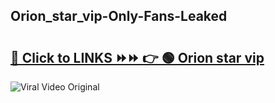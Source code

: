 
 ## Orion_star_vip-Only-Fans-Leaked

# <h2><a href="https://clipsfans.com/Orion_star_vip&ref=git">🔗 Click to LINKS ⏩⏩ 👉 🟢 Orion star vip </a></h2>

<a href="https://clipsfans.com/Orion_star_vip&ref=git" rel="nofollow" data-target="animated-image.originalLink"><img src="https://i.ibb.co.com/xMMVF88/686577567.gif" alt="Viral Video Original" style="max-width: 100%; display: inline-block;" data-target="animated-image.originalImage"></a>
